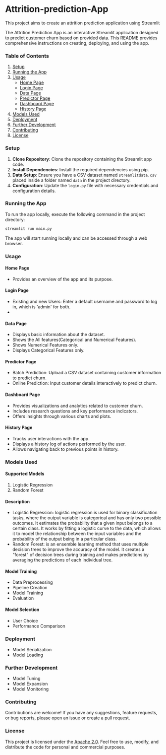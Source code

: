 # Attrition-prediction-App
This project aims to create an attrition prediction application using Streamlit
 
The Attrition Prediction App is an interactive Streamlit application designed to predict customer churn based on provided data. This README provides comprehensive instructions on creating, deploying, and using the app.
 
### Table of Contents
1. [Setup](#setup)
2. [Running the App](#running-the-app)
3. [Usage](#usage)
    - [Home Page](#home-page)
    - [Login Page](#login-page)
    - [Data Page](#data-page)
    - [Predictor Page](#predictor-page)
    - [Dashboard Page](#dashboard-page)
    - [History Page](#history-page)
4. [Models Used](#models-used)
5. [Deployment](#deployment)
6. [Further Development](#further-development)
7. [Contributing](#contributing)
8. [License](#license)
 
### Setup <a name="setup"></a>
 
1. **Clone Repository**: Clone the repository containing the Streamlit app code.
2. **Install Dependencies**: Install the required dependencies using pip.
3. **Data Setup**: Ensure you have a CSV dataset named `streamlitdata.csv` placed inside a folder named `data` in the project directory.
4. **Configuration**: Update the `login.py` file with necessary credentials and configuration details.
 
### Running the App <a name="running-the-app"></a>
 
To run the app locally, execute the following command in the project directory:
 
```bash
streamlit run main.py
```
 
The app will start running locally and can be accessed through a web browser.
 
### Usage <a name="usage"></a>
 
#### Home Page <a name="home-page"></a>
- Provides an overview of the app and its purpose.
 
#### Login Page <a name="login-page"></a>
- Existing and new Users: Enter a default username and password to log in, which is 'admin' for both.
- 
 
#### Data Page <a name="data-page"></a>
- Displays basic information about the dataset.
- Shows the All features(Categorical and Numerical Features).
- Shows Numerical Features only.
- Displays Categorical Features only.
 
#### Predictor Page <a name="predictor-page"></a>
- Batch Prediction: Upload a CSV dataset containing customer information to predict churn.
- Online Prediction: Input customer details interactively to predict churn.
 
#### Dashboard Page <a name="dashboard-page"></a>
- Provides visualizations and analytics related to customer churn.
- Includes research questions and key performance indicators.
- Offers insights through various charts and plots.
 
#### History Page <a name="history-page"></a>
- Tracks user interactions with the app.
- Displays a history log of actions performed by the user.
- Allows navigating back to previous points in history.
 
### Models Used <a name="models-used"></a>
 
#### Supported Models
1. Logistic Regression 
2. Random Forest
 
#### Description
- Logistic Regression:  logistic regression is used for binary classification tasks, where the output variable is categorical and has only two possible outcomes. It estimates the probability that a given input belongs to a certain class. It works by fitting a logistic curve to the data, which allows it to model the relationship between the input variables and the probability of the output being in a particular class.
- Random Forest: is an ensemble learning method that uses multiple decision trees to improve the accuracy of the model. It creates a "forest" of decision trees during training and makes predictions by averaging the predictions of each individual tree.
 
#### Model Training
- Data Preprocessing
- Pipeline Creation
- Model Training
- Evaluation
 
#### Model Selection
- User Choice
- Performance Comparison
 
### Deployment <a name="deployment"></a>
 
- Model Serialization
- Model Loading
 
### Further Development <a name="further-development"></a>
 
- Model Tuning
- Model Expansion
- Model Monitoring
 
### Contributing <a name="contributing"></a>
 
Contributions are welcome! If you have any suggestions, feature requests, or bug reports, please open an issue or create a pull request.
 
### License <a name="license"></a>
 
This project is licensed under the [Apache 2.0](LICENSE). Feel free to use, modify, and distribute the code for personal and commercial purposes.